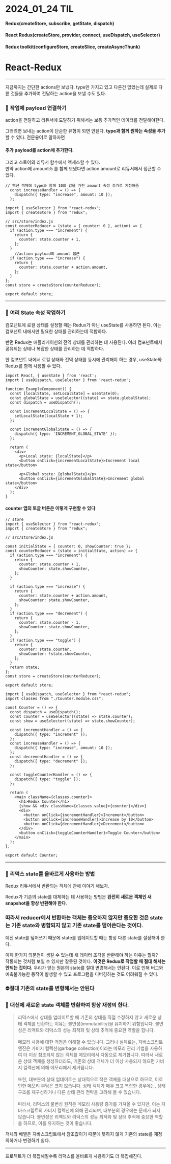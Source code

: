 # 2024_01_24 TIL

#### Redux(createStore, subscribe, getState, dispatch)

#### React Redux(createStore, provider, connect, useDispatch, useSelector)

#### Redux toolkit(configureStore, createSlice, createAsyncThunk)

# React-Redux

---

지금까지는 간단한 actions만 보냈다. type만 가지고 있고 다른건 없었는데 실제로 다른 것들을 추가하여 전달하는 action을 보낼 수도 있다.

### 🚨 작업에 payload 연결하기

action을 전달하고 리듀서에 도달하기 위해서는 보통 추가적인 데이터를 전달해야한다.

그러려면 보내는 action이 단순한 유형이 되면 안된다. **type과 함께 원하는 속성을 추가**할 수 있다. 전문용어로 말하자면

#### 추가 payload를 action에 추가한다.

그리고 스토어의 리듀서 함수에서 액세스할 수 있다.<br>
만약 action에 amount:5 를 함께 보냈다면 action.amount로 리듀서에서 접근할 수 있다.

```JSX
// 액션 객체에 type과 함께 10의 값을 가진 amount 속성 추가로 지정해줌
  const increaseHandler = () => {
    dispatch({ type: "increase", amount: 10 });
  };
```

```JSX
import { useSelector } from "react-redux";
import { createStore } from "redux";

// src/store/index.js
const counterReducer = (state = { counter: 0 }, action) => {
  if (action.type === "increment") {
    return {
      counter: state.counter + 1,
    };
  }
    //action payload의 amount 접근
  if (action.type === "increase") {
    return {
      counter: state.counter + action.amount,
    };
  }
};
const store = createStore(counterReducer);

export default store;
```

---

### 🚨 여러 State 속성 작업하기

컴포넌트에 로컬 상태를 설정할 때는 Redux가 아닌 useState를 사용하면 된다. 이는 컴포넌트 내에서만 필요한 상태를 관리하는데 적합하다.

반면 Redux는 애플리케이션의 전역 상태를 관리하는 데 사용된다. 여러 컴포넌트에서 공유되는 상태나 복잡한 상태를 관리하는 데 적합하다.

한 컴포넌트 내에서 로컬 상태와 전역 상태를 동시에 관리해야 하는 경우, useState와 Redux를 함께 사용할 수 있다.

```JSX
import React, { useState } from 'react';
import { useDispatch, useSelector } from 'react-redux';

function ExampleComponent() {
  const [localState, setLocalState] = useState(0);
  const globalState = useSelector((state) => state.globalState);
  const dispatch = useDispatch();

  const incrementLocalState = () => {
    setLocalState(localState + 1);
  };

  const incrementGlobalState = () => {
    dispatch({ type: 'INCREMENT_GLOBAL_STATE' });
  };

  return (
    <div>
      <p>Local state: {localState}</p>
      <button onClick={incrementLocalState}>Increment local state</button>

      <p>Global state: {globalState}</p>
      <button onClick={incrementGlobalState}>Increment global state</button>
    </div>
  );
}
```

#### counter 앱의 토글 버튼은 이렇게 구현할 수 있다

```JSX
// store
import { useSelector } from "react-redux";
import { createStore } from "redux";

// src/store/index.js

const initialState = { counter: 0, showCounter: true };
const counterReducer = (state = initialState, action) => {
  if (action.type === "increment") {
    return {
      counter: state.counter + 1,
      showCounter: state.showCounter,
    };
  }

  if (action.type === "increase") {
    return {
      counter: state.counter + action.amount,
      showCounter: state.showCounter,
    };
  }
  if (action.type === "decrement") {
    return {
      counter: state.counter - 1,
      showCounter: state.showCounter,
    };
  }
  if (action.type === "toggle") {
    return {
      counter: state.counter,
      showCounter: !state.showCounter,
    };
  }
  return state;
};
const store = createStore(counterReducer);

export default store;
```

```JSX
import { useDispatch, useSelector } from "react-redux";
import classes from "./Counter.module.css";

const Counter = () => {
  const dispatch = useDispatch();
  const counter = useSelector((state) => state.counter);
  const show = useSelector((state) => state.showCounter);

  const incrementHandler = () => {
    dispatch({ type: "increment" });
  };
  const increaseHandler = () => {
    dispatch({ type: "increase", amount: 10 });
  };
  const decrementHandler = () => {
    dispatch({ type: "decrement" });
  };

  const toggleCounterHandler = () => {
    dispatch({ type: "toggle" });
  };

  return (
    <main className={classes.counter}>
      <h1>Redux Counter</h1>
      {show && <div className={classes.value}>{counter}</div>}
      <div>
        <button onClick={incrementHandler}>Increment</button>
        <button onClick={increaseHandler}>Increase by 10</button>
        <button onClick={decrementHandler}>Decrement</button>
      </div>
      <button onClick={toggleCounterHandler}>Toggle Counter</button>
    </main>
  );
};

export default Counter;
```

---

### 🚨 리덕스 state를 올바르게 사용하는 방법

Redux 리듀서에서 반환되는 객체에 관해 이야기 해보자.

Redux가 기존의 state를 대체하는 데 사용하는 방법은 **완전히 새로운 객체인 새 snapshot을 항상 반환해야 한다**.

### 따라서 reducer에서 반환하는 객체는 중요하지 않지만 중요한 것은 state는 기존 state와 병합되지 않고 기존 state를 덮어쓴다는 것이다.

예전 state를 덮어쓰기 때문에 state를 업데이트할 때는 항상 다른 state를 설정해야 한다.

이제 한가지 의문점이 생길 수 있는데 새 데이터 조각을 반환해야 하는 이유는 뭘까?<br>
작동되는 것처럼 보일 수 있지만 잘못된 것이다. **이것은 Redux로 작업할 때 절대 해서는 안되는 것이다.** 우리가 얻는 원본의 state를 절대 변경해서는 안된다. 이로 인해 버그와 예측불가능한 동작이 발생할 수 있고 프로그램을 디버깅하는 것도 어려워질 수 있다.

### ⛔️절대 기존의 state를 변형해서는 안된다

### 🔔 대신에 새로운 state 객체를 반환하여 항상 재정의 한다.

> 리덕스에서 상태를 업데이트할 때 기존의 상태를 직접 수정하지 않고 새로운 상태 객체를 반환하는 이유는 불변성(immutability)을 유지하기 위함입니다. 불변성은 리액트와 리덕스의 성능 최적화 및 상태 추적에 중요한 역할을 합니다.<br><br>
> 메모리 사용에 대한 걱정은 이해할 수 있습니다. 그러나 실제로는, 자바스크립트 엔진은 가비지 컬렉션(garbage collection)이라는 메모리 관리 기법을 사용하여 더 이상 참조되지 않는 객체를 메모리에서 자동으로 제거합니다. 따라서 새로운 상태 객체를 생성하더라도, 기존의 상태 객체가 더 이상 사용되지 않으면 가비지 컬렉션에 의해 메모리에서 제거됩니다.<br><br>
> 또한, 대부분의 상태 업데이트는 상대적으로 작은 객체를 대상으로 하므로, 이로 인한 메모리 부담은 크지 않습니다. 상태 객체가 매우 크고 복잡한 경우에는, 상태 구조를 재구성하거나 다른 상태 관리 전략을 고려해 볼 수 있습니다.<br><br>
> 따라서, 리덕스의 불변성 원칙은 메모리 사용량 증가를 가져올 수 있지만, 이는 자바스크립트의 가비지 컬렉션에 의해 관리되며, 대부분의 경우에는 문제가 되지 않습니다. 불변성은 리액트와 리덕스의 성능 최적화 및 상태 추적에 중요한 역할을 하므로, 이를 유지하는 것이 좋습니다.

객체와 배열은 자바스크립트에서 참조값이기 때문에 뜻하지 않게 기존의 state를 재정의하거나 변경하기 쉽다.

---

프로젝트가 더 복잡해질수록 리덕스를 올바르게 사용하기도 더 복잡해진다.
